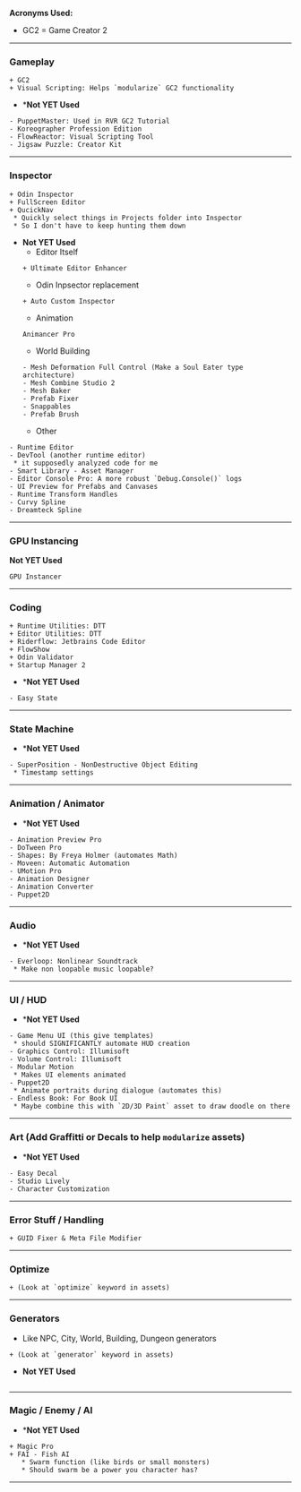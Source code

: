 **Acronyms Used:**
* GC2 = Game Creator 2

---
### Gameplay
```
+ GC2
+ Visual Scripting: Helps `modularize` GC2 functionality
```

* ***Not YET Used**
```
- PuppetMaster: Used in RVR GC2 Tutorial
- Koreographer Profession Edition
- FlowReactor: Visual Scripting Tool
- Jigsaw Puzzle: Creator Kit
```

---
### Inspector
```
+ Odin Inspector
+ FullScreen Editor
+ QucickNav
 * Quickly select things in Projects folder into Inspector
 * So I don't have to keep hunting them down
```

* **Not YET Used**
	* Editor Itself
	```
	+ Ultimate Editor Enhancer
	```
	* Odin Inpsector replacement
	```
	+ Auto Custom Inspector
	```
	* Animation
	 ```
	 Animancer Pro
	 ```
	 * World Building
	 ```
	- Mesh Deformation Full Control (Make a Soul Eater type architecture)
	- Mesh Combine Studio 2
	- Mesh Baker
	- Prefab Fixer
	- Snappables
	- Prefab Brush
	```
	* Other
```
- Runtime Editor
- DevTool (another runtime editor)
 * it supposedly analyzed code for me
- Smart Library - Asset Manager
- Editor Console Pro: A more robust `Debug.Console()` logs
- UI Preview for Prefabs and Canvases
- Runtime Transform Handles
- Curvy Spline
- Dreamteck Spline
```

---

### GPU Instancing
**Not YET Used**
```
GPU Instancer
```

---

### Coding
```
+ Runtime Utilities: DTT
+ Editor Utilities: DTT
+ Riderflow: Jetbrains Code Editor
+ FlowShow
+ Odin Validator
+ Startup Manager 2
```

* ***Not YET Used**
```
- Easy State
```

---

### State Machine

* ***Not YET Used**
```
- SuperPosition - NonDestructive Object Editing
 * Timestamp settings
```

---

### Animation / Animator

* ***Not YET Used**
```
- Animation Preview Pro
- DoTween Pro
- Shapes: By Freya Holmer (automates Math)
- Moveen: Automatic Automation
- UMotion Pro
- Animation Designer
- Animation Converter
- Puppet2D
```

---

### Audio 

* ***Not YET Used**
```
- Everloop: Nonlinear Soundtrack
 * Make non loopable music loopable?
```

---

### UI / HUD

* ***Not YET Used**
```
- Game Menu UI (this give templates)
 * should SIGNIFICANTLY automate HUD creation
- Graphics Control: Illumisoft
- Volume Control: Illumisoft
- Modular Motion
 * Makes UI elements animated
- Puppet2D
 * Animate portraits during dialogue (automates this)
- Endless Book: For Book UI
 * Maybe combine this with `2D/3D Paint` asset to draw doodle on there
```

---

### Art (Add Graffitti or Decals to help `modularize` assets)

* ***Not YET Used**
```
- Easy Decal
- Studio Lively
- Character Customization
```

---

### Error Stuff / Handling
```
+ GUID Fixer & Meta File Modifier
```

---

### Optimize
```
+ (Look at `optimize` keyword in assets)
```

---

### Generators
* Like NPC, City, World, Building, Dungeon generators
```
+ (Look at `generator` keyword in assets)
```

* **Not YET Used**
```
```

---

### Magic / Enemy / AI

* ***Not YET Used**
```
+ Magic Pro
+ FAI - Fish AI
   * Swarm function (like birds or small monsters)
   * Should swarm be a power you character has?
```

---

